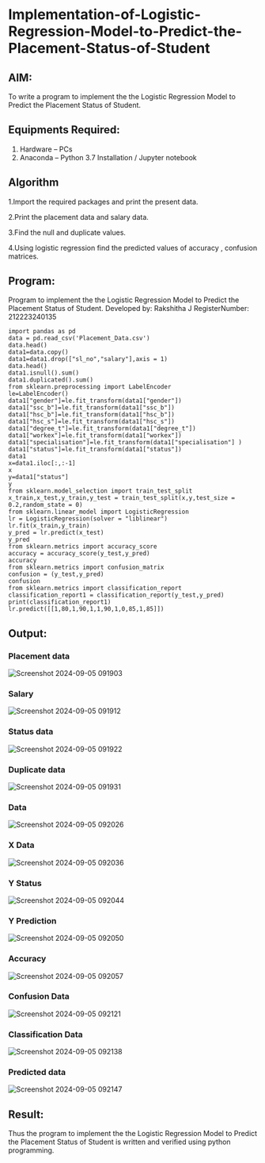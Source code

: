 # Implementation-of-Logistic-Regression-Model-to-Predict-the-Placement-Status-of-Student

## AIM:
To write a program to implement the the Logistic Regression Model to Predict the Placement Status of Student.

## Equipments Required:
1. Hardware – PCs
2. Anaconda – Python 3.7 Installation / Jupyter notebook

## Algorithm
1.Import the required packages and print the present data.

2.Print the placement data and salary data.

3.Find the null and duplicate values.

4.Using logistic regression find the predicted values of accuracy , confusion matrices. 

## Program:
Program to implement the the Logistic Regression Model to Predict the Placement Status of Student.
Developed by: Rakshitha J
RegisterNumber: 212223240135

```
import pandas as pd
data = pd.read_csv('Placement_Data.csv')
data.head()
data1=data.copy()
data1=data1.drop(["sl_no","salary"],axis = 1)
data.head()
data1.isnull().sum()
data1.duplicated().sum()
from sklearn.preprocessing import LabelEncoder
le=LabelEncoder()
data1["gender"]=le.fit_transform(data1["gender"])
data1["ssc_b"]=le.fit_transform(data1["ssc_b"])
data1["hsc_b"]=le.fit_transform(data1["hsc_b"])
data1["hsc_s"]=le.fit_transform(data1["hsc_s"])
data1["degree_t"]=le.fit_transform(data1["degree_t"])
data1["workex"]=le.fit_transform(data1["workex"])
data1["specialisation"]=le.fit_transform(data1["specialisation"] )     
data1["status"]=le.fit_transform(data1["status"])
data1 
x=data1.iloc[:,:-1]
x
y=data1["status"]
y
from sklearn.model_selection import train_test_split
x_train,x_test,y_train,y_test = train_test_split(x,y,test_size = 0.2,random_state = 0)
from sklearn.linear_model import LogisticRegression
lr = LogisticRegression(solver = "liblinear") 
lr.fit(x_train,y_train)
y_pred = lr.predict(x_test)
y_pred
from sklearn.metrics import accuracy_score
accuracy = accuracy_score(y_test,y_pred)
accuracy
from sklearn.metrics import confusion_matrix
confusion = (y_test,y_pred)
confusion
from sklearn.metrics import classification_report
classification_report1 = classification_report(y_test,y_pred)
print(classification_report1)
lr.predict([[1,80,1,90,1,1,90,1,0,85,1,85]])
```
## Output:
### Placement data

![Screenshot 2024-09-05 091903](https://github.com/user-attachments/assets/8d046e9f-dd45-4d6a-bcde-56a98f63a7db)

### Salary

![Screenshot 2024-09-05 091912](https://github.com/user-attachments/assets/73536031-4677-487e-bbf9-374f31da3c7c)

### Status data

![Screenshot 2024-09-05 091922](https://github.com/user-attachments/assets/8ba60292-578d-4f3a-8021-6ba72a88da1e)

### Duplicate data

![Screenshot 2024-09-05 091931](https://github.com/user-attachments/assets/a4d4b9a5-ac14-48b7-bb33-0fe9e81a07d8)

### Data

![Screenshot 2024-09-05 092026](https://github.com/user-attachments/assets/3f1527fa-9322-4cc6-8542-f41a2665c8d1)

### X Data

![Screenshot 2024-09-05 092036](https://github.com/user-attachments/assets/354761a3-2c60-4077-b23b-993d2c7fe0f0)

### Y Status

![Screenshot 2024-09-05 092044](https://github.com/user-attachments/assets/d9c01f8e-56b2-4c4f-a021-05c33f028ecf)

### Y Prediction

![Screenshot 2024-09-05 092050](https://github.com/user-attachments/assets/48209989-2585-44e4-abd8-feeda7007160)

### Accuracy

![Screenshot 2024-09-05 092057](https://github.com/user-attachments/assets/46457403-e427-4199-8a6c-f64d1568b4be)

### Confusion Data

![Screenshot 2024-09-05 092121](https://github.com/user-attachments/assets/9ebafaed-8f18-485f-bbd1-42132e51d313)

### Classification Data

![Screenshot 2024-09-05 092138](https://github.com/user-attachments/assets/00024e6c-cf34-4d76-bdb0-12c031cce006)

### Predicted data

![Screenshot 2024-09-05 092147](https://github.com/user-attachments/assets/b6799f67-f449-49b5-9293-93550545788c)


## Result:
Thus the program to implement the the Logistic Regression Model to Predict the Placement Status of Student is written and verified using python programming.
